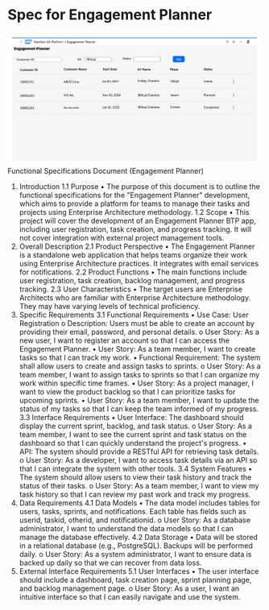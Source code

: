 # Spec for Engagement Planner

![Engagement Planner](https://github.com/I304296/nextgenea/blob/main/images/EngagementPlanner.png)
Functional Specifications Document (Engagement Planner)
1. Introduction
1.1 Purpose
•	The purpose of this document is to outline the functional specifications for the "Engagement Planner" development, which aims to provide a platform for teams to manage their tasks and projects using Enterprise Architecture methodology.
1.2 Scope
•	This project will cover the development of an Engagement Planner BTP app, including user registration, task creation, and progress tracking. It will not cover integration with external project management tools.
2. Overall Description
2.1 Product Perspective
•	The Engagement Planner is a standalone web application that helps teams organize their work using Enterprise Architecture practices. It integrates with email services for notifications.
2.2 Product Functions
•	The main functions include user registration, task creation, backlog management, and progress tracking.
2.3 User Characteristics
•	The target users are Enterprise Architects who are familiar with Enterprise Architecture methodology. They may have varying levels of technical proficiency.
3. Specific Requirements
3.1 Functional Requirements
•	Use Case: User Registration
o	Description: Users must be able to create an account by providing their email, password, and personal details.
o	User Story: As a new user, I want to register an account so that I can access the Engagement Planner.
•	User Story: As a team member, I want to create tasks so that I can track my work.
•	Functional Requirement: The system shall allow users to create and assign tasks to sprints.
o	User Story: As a team member, I want to assign tasks to sprints so that I can organize my work within specific time frames.
•	User Story: As a project manager, I want to view the product backlog so that I can prioritize tasks for upcoming sprints.
•	User Story: As a team member, I want to update the status of my tasks so that I can keep the team informed of my progress.
3.3 Interface Requirements
•	User Interface: The dashboard should display the current sprint, backlog, and task status.
o	User Story: As a team member, I want to see the current sprint and task status on the dashboard so that I can quickly understand the project's progress.
•	API: The system should provide a RESTful API for retrieving task details.
o	User Story: As a developer, I want to access task details via an API so that I can integrate the system with other tools.
3.4 System Features
•	The system should allow users to view their task history and track the status of their tasks.
o	User Story: As a team member, I want to view my task history so that I can review my past work and track my progress.
4. Data Requirements
4.1 Data Models
•	The data model includes tables for users, tasks, sprints, and notifications. Each table has fields such as userid, taskid, otherid, and notificationid.
o	User Story: As a database administrator, I want to understand the data models so that I can manage the database effectively.
4.2 Data Storage
•	Data will be stored in a relational database (e.g., PostgreSQL). Backups will be performed daily.
o	User Story: As a system administrator, I want to ensure data is backed up daily so that we can recover from data loss.
5. External Interface Requirements
5.1 User Interfaces
•	The user interface should include a dashboard, task creation page, sprint planning page, and backlog management page.
o	User Story: As a user, I want an intuitive interface so that I can easily navigate and use the system.
